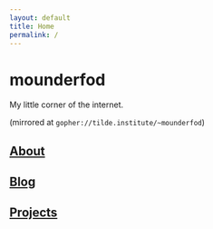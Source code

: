 ```yaml
---
layout: default
title: Home
permalink: /
---
```


# mounderfod

My little corner of the internet.

(mirrored at `gopher://tilde.institute/~mounderfod`)

## [About](/about)
## [Blog](/blog)
## [Projects](/projects)
